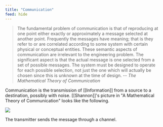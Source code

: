 ```yaml
---
title: "Communication"
feed: hide
---
```


> The fundamental problem of communication is that of reproducing at one point either exactly or approximately a message selected at another point. Frequently the messages have meaning; that is they refer to or are correlated according to some system with certain physical or conceptual entities. These semantic aspects of communication are irrelevant to the engineering problem. The significant aspect is that the actual message is one selected from a set of possible messages. The system must be designed to operate for each possible selection, not just the one which will actually be chosen since this is unknown at the time of design. -- _The Mathematical Theory of Communication_

Communication is the transmission of [[Information]] from a source to a destination, possibly with noise. [[Shannon]]'s picture in "A Mathematical Theory of Communication" looks like the following.


![](https://upload.wikimedia.org/wikipedia/commons/thumb/f/f3/Shannon_communication_system.svg/2880px-Shannon_communication_system.svg.png)

The transmitter sends the message through a channel.